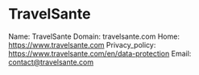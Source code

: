 
# TravelSante

Name: TravelSante
Domain: travelsante.com
Home: https://www.travelsante.com
Privacy_policy: https://www.travelsante.com/en/data-protection
Email: contact@travelsante.com
